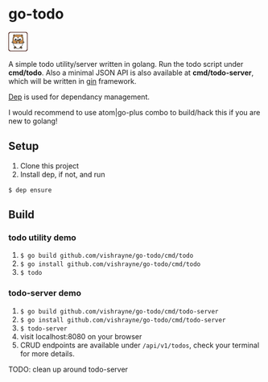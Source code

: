 # go-todo
[![baby-gopher](https://raw.githubusercontent.com/drnic/babygopher-site/gh-pages/images/babygopher-logo-small.png)](http://www.babygopher.org)

A simple todo utility/server written in golang. Run the todo script under **cmd/todo**.
Also a minimal JSON API is also available at **cmd/todo-server**, which will be written in [gin](https://github.com/gin-gonic/gin) framework.

[Dep](https://github.com/golang/dep) is used for dependancy management.

I would recommend to use atom|go-plus combo to build/hack this if you are new to golang!

## Setup

1. Clone this project
2. Install dep, if not, and run
```
$ dep ensure
```
## Build
### todo utility demo
1. `$ go build github.com/vishrayne/go-todo/cmd/todo`
2. `$ go install github.com/vishrayne/go-todo/cmd/todo`
3. `$ todo`

### todo-server demo
1. `$ go build github.com/vishrayne/go-todo/cmd/todo-server`
2. `$ go install github.com/vishrayne/go-todo/cmd/todo-server`
3. `$ todo-server`
4. visit localhost:8080 on your browser
5. CRUD endpoints are available under `/api/v1/todos`, check your terminal for more details.


TODO: clean up around todo-server
